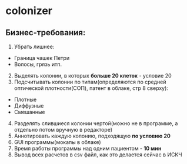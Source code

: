 # colonizer


## Бизнес-требования:

1. Убрать лишнее:
  * Граница чашек Петри
  * Волосы, грязь итп.
2. Выделять колонии, в которых **больше 20 клеток** - условие 20
3. Подсчитывать колонии по типам(определяются по средней оптической плотности(СОП), патент в облаке, стр 8 сверху):
  * Плотные
  * Диффузные
  * Смешанные
4. Разделять слившиеся колонии чертой(можно не в программе, а отдельно потом вручную в редакторе)
5. Аннотировать каждую колонию, подходящую **по условию 20**
5. GUI программы(мокапы в облаке)
6. Время работы программы над одним пациентом - **10 мин**
7. Вывод всех расчетов в csv файл, как это делается сейчас в ИСКЧ
